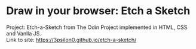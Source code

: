# Draw in your browser: Etch a Sketch
Project: Etch-a-Sketch from The Odin Project implemented in HTML, CSS and Vanlla JS. <br/>
Link to site: https://3psilon0.github.io/etch-a-sketch/
